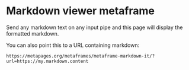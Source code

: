 # Markdown viewer metaframe

Send any markdown text on any input pipe and this page will display the formatted markdown.

You can also point this to a URL containing markdown:

	https://metapages.org/metaframes/metaframe-markdown-it/?url=https://my.markdown.content

	
